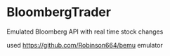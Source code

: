 # BloombergTrader
Emulated Bloomberg API with real time stock changes

used https://github.com/Robinson664/bemu emulator

